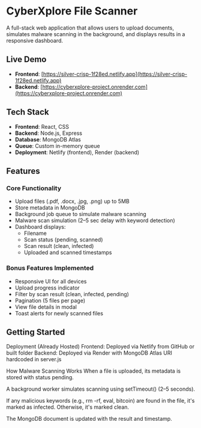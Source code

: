 # CyberXplore File Scanner

A full-stack web application that allows users to upload documents, simulates malware scanning in the background, and displays results in a responsive dashboard.

## Live Demo

- **Frontend**: [https://silver-crisp-1f28ed.netlify.app](https://silver-crisp-1f28ed.netlify.app)
- **Backend**: [https://cyberxplore-project.onrender.com](https://cyberxplore-project.onrender.com)

## Tech Stack

- **Frontend**: React, CSS
- **Backend**: Node.js, Express
- **Database**: MongoDB Atlas
- **Queue**: Custom in-memory queue
- **Deployment**: Netlify (frontend), Render (backend)

## Features

### Core Functionality

- Upload files (.pdf, .docx, .jpg, .png) up to 5MB
- Store metadata in MongoDB
- Background job queue to simulate malware scanning
- Malware scan simulation (2–5 sec delay with keyword detection)
- Dashboard displays:
  - Filename
  - Scan status (pending, scanned)
  - Scan result (clean, infected)
  - Uploaded and scanned timestamps

### Bonus Features Implemented

- Responsive UI for all devices
- Upload progress indicator
- Filter by scan result (clean, infected, pending)
- Pagination (5 files per page)
- View file details in modal
- Toast alerts for newly scanned files




## Getting Started


Deployment (Already Hosted)
Frontend: Deployed via Netlify from GitHub or built folder
Backend: Deployed via Render with MongoDB Atlas URI hardcoded in server.js


How Malware Scanning Works
When a file is uploaded, its metadata is stored with status pending.

A background worker simulates scanning using setTimeout() (2–5 seconds).

If any malicious keywords (e.g., rm -rf, eval, bitcoin) are found in the file, it's marked as infected. Otherwise, it's marked clean.

The MongoDB document is updated with the result and timestamp.

















